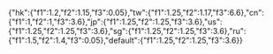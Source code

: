 {"hk":{"f1":1.2,"f2":1.15,"f3":0.05},"tw":{"f1":1.25,"f2":1.17,"f3":6.6},"cn":{"f1":1,"f2":1,"f3":3.6},"jp":{"f1":1.25,"f2":1.25,"f3":3.6},"us":{"f1":1.25,"f2":1.25,"f3":3.6},"sg":{"f1":1.25,"f2":1.25,"f3":3.6},"ru":{"f1":1.5,"f2":1.4,"f3":0.05},"default":{"f1":1.25,"f2":1.25,"f3":3.6}}

